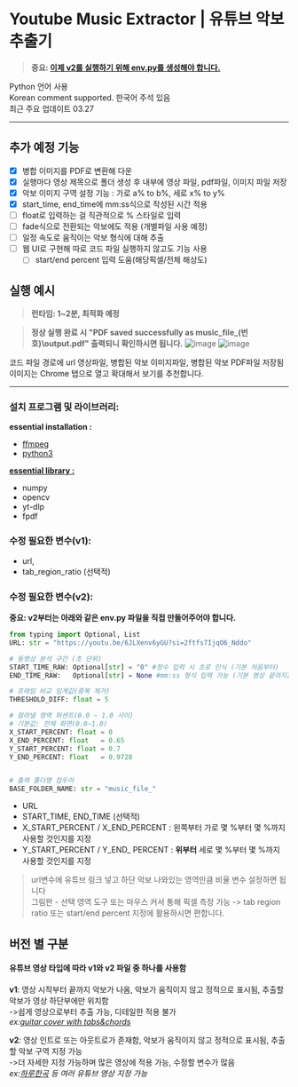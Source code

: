 # Youtube Music Extractor | 유튜브 악보 추출기

> **중요: [이제 v2를 실행하기 위해 env.py를 생성해야 합니다.](#수정-필요한-변수v2)**

Python 언어 사용  
Korean comment supported. 한국어 주석 있음  
최근 주요 업데이트 03.27

***

## 추가 예정 기능

- [X] 병합 이미지를 PDF로 변환해 다운
- [X] 실행마다 영상 제목으로 폴더 생성 후 내부에 영상 파일, pdf파일, 이미지 파일 저장
- [X] 악보 이미지 구역 설정 기능 : 가로 a% to b%, 세로 x% to y%
- [X] start_time, end_time에 mm:ss식으로 작성된 시간 적용
- [ ] float로 입력하는 걸 직관적으로 % 스타일로 입력
- [ ] fade식으로 전환되는 악보에도 적용 (개별파일 사용 예정)
- [ ] 일정 속도로 움직이는 악보 형식에 대해 추출
- [ ] 웹 UI로 구현해 따로 코드 파일 실행하지 않고도 기능 사용
  - [ ] start/end percent 입력 도움(해당픽셀/전체 해상도)

## 실행 예시

> **런타임: 1~2분, 최적화 예정**

> **정상 실행 완료 시 "PDF saved successfully as music_file_(번호)\output.pdf" 출력되니 확인하시면 됩니다.**
![image](https://github.com/user-attachments/assets/ccbcd56e-1616-43c4-b373-f48b0e5761dc)
![image](https://github.com/user-attachments/assets/897fac09-e3fd-4334-8ced-810092198fd0)


코드 파일 경로에 url 영상파일, 병합된 악보 이미지파일, 병합된 악보 PDF파일 저장됨  
이미지는 Chrome 탭으로 열고 확대해서 보기를 추천합니다.

***

### 설치 프로그램 및 라이브러리:  

**essential installation :**
* [ffmpeg](https://www.ffmpeg.org/)
* [python3](https://www.python.org/)  

**[essential library :](./requirements.txt)**
* numpy
* opencv
* yt-dlp
* fpdf

### 수정 필요한 변수(v1):  
* url,  
* tab_region_ratio (선택적)

### 수정 필요한 변수(v2):  
**중요: v2부터는 아래와 같은 env.py 파일을 직접 만들어주어야 합니다.**
```python
from typing import Optional, List
URL: str = "https://youtu.be/6JLXenv6yGU?si=2ftfs7IjqO6_Nddo"

# 동영상 분석 구간 (초 단위)
START_TIME_RAW: Optional[str] = "0" #정수 입력 시 초로 인식 (기본 처음부터)
END_TIME_RAW:   Optional[str] = None #mm:ss 형식 입력 가능 (기본 영상 끝까지)

# 프레임 비교 임계값(중복 제거)
THRESHOLD_DIFF: float = 5

# 잘라낼 영역 퍼센트(0.0 ~ 1.0 사이)
# 기본값: 전체 화면(0.0~1.0)
X_START_PERCENT: float = 0
X_END_PERCENT: float   = 0.65
Y_START_PERCENT: float = 0.7
Y_END_PERCENT: float   = 0.9728


# 출력 폴더명 접두어
BASE_FOLDER_NAME: str = "music_file_"
```
* URL  
* START_TIME, END_TIME (선택적)  
* X_START_PERCENT / X_END_PERCENT : 왼쪽부터 가로 몇 %부터 몇 %까지 사용할 것인지를 지정  
* Y_START_PERCENT / Y_END_ PERCENT : **위부터** 세로 몇 %부터 몇 %까지 사용할 것인지를 지정  

> url변수에 유튜브 링크 넣고 하단 악보 나와있는 영역만큼 비율 변수 설정하면 됩니다  
> 그림판 - 선택 영역 도구 또는 마우스 커서 통해 픽셀 측정 가능 -> tab region ratio 또는 start/end percent 지정에 활용하시면 편합니다.

## 버전 별 구분
#### 유튜브 영상 타입에 따라 v1와 v2 파일 중 하나를 사용함
**v1**: 영상 시작부터 끝까지 악보가 나옴, 악보가 움직이지 않고 정적으로 표시됨, 추출할 악보가 영상 하단부에만 위치함  
->쉽게 영상으로부터 추출 가능, 디테일한 적용 불가  
*ex:[guitar cover with tabs&chords](https://www.youtube.com/channel/UCeWHmkuMBM760nryL8wLfLg)*  

**v2**: 영상 인트로 또는 아웃트로가 존재함, 악보가 움직이지 않고 정적으로 표시됨, 추출할 악보 구역 지정 가능  
->더 자세한 지정 가능하며 많은 영상에 적용 가능, 수정할 변수가 많음  
*ex:[하루한곡](https://www.youtube.com/channel/UCKqym7WZq6J6BDJqapiinxw) 등 여러 유튜브 영상 지정 가능*
